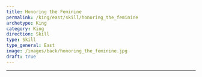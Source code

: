 ```yaml
---
title: Honoring the Feminine
permalink: /king/east/skill/honoring_the_feminine
archetype: King
category: King
direction: Skill
type: Skill
type_general: East
image: /images/back/honoring_the_feminine.jpg
draft: true
---
```


---
